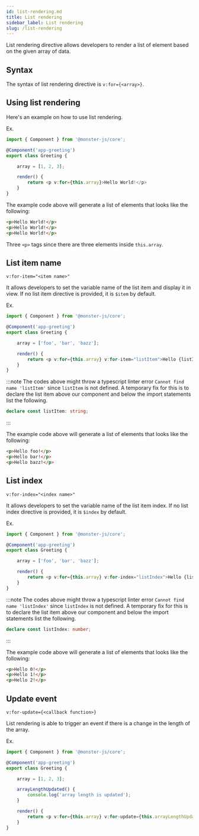```yaml
---
id: list-rendering.md
title: List rendering
sidebar_label: List rendering
slug: /list-rendering
---
```


List rendering directive allows developers to render a list of element based on the given array of data.

## Syntax

The syntax of list rendering directive is `v:for={<array>}`.

## Using list rendering

Here's an example on how to use list rendering.

Ex.

```typescript
import { Component } from '@monster-js/core';

@Component('app-greeting')
export class Greeting {

    array = [1, 2, 3];

    render() {
        return <p v:for={this.array}>Hello World!</p>
    }
}
```

The example code above will generate a list of elements that looks like the following:

```html
<p>Hello World!</p>
<p>Hello World!</p>
<p>Hello World!</p>
```

Three `<p>` tags since there are three elements inside `this.array`.

## List item name

`v:for-item="<item name>"`

It allows developers to set the variable name of the list item and display it in view.
If no list item directive is provided, it is `$item` by default.

Ex.

```typescript
import { Component } from '@monster-js/core';

@Component('app-greeting')
export class Greeting {

    array = ['foo', 'bar', 'bazz'];

    render() {
        return <p v:for={this.array} v:for-item="listItem">Hello {listItem}!</p>
    }
}
```

:::note
The codes above might throw a typescript linter error `Cannot find name 'listItem'` since `listItem` is not defined.
A temporary fix for this is to declare the list item above our component and below the import statements list the following.

```typescript
declare const listItem: string;
```
:::

The example code above will generate a list of elements that looks like the following:

```html
<p>Hello foo!</p>
<p>Hello bar!</p>
<p>Hello bazz!</p>
```

## List index

`v:for-index="<index name>"`

It allows developers to set the variable name of the list item index.
If no list index directive is provided, it is `$index` by default.

Ex.

```typescript
import { Component } from '@monster-js/core';

@Component('app-greeting')
export class Greeting {

    array = ['foo', 'bar', 'bazz'];

    render() {
        return <p v:for={this.array} v:for-index="listIndex">Hello {listIndex}!</p>
    }
}
```

:::note
The codes above might throw a typescript linter error `Cannot find name 'listIndex'` since `listIndex` is not defined.
A temporary fix for this is to declare the list item above our component and below the import statements list the following.

```typescript
declare const listIndex: number;
```
:::

The example code above will generate a list of elements that looks like the following:

```html
<p>Hello 0!</p>
<p>Hello 1!</p>
<p>Hello 2!</p>
```

## Update event

`v:for-update={<callback function>}`

List rendering is able to trigger an event if there is a change in the length of the array.

Ex.

```typescript
import { Component } from '@monster-js/core';

@Component('app-greeting')
export class Greeting {

    array = [1, 2, 3];

    arrayLengthUpdated() {
        console.log('array length is updated');
    }

    render() {
        return <p v:for={this.array} v:for-update={this.arrayLengthUpdated}>Hello World!</p>
    }
}
```
